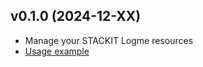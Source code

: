 ## v0.1.0 (2024-12-XX)

- Manage your STACKIT Logme resources
- [Usage example](https://github.com/stackitcloud/stackit-sdk-python/tree/main/examples/logme)
